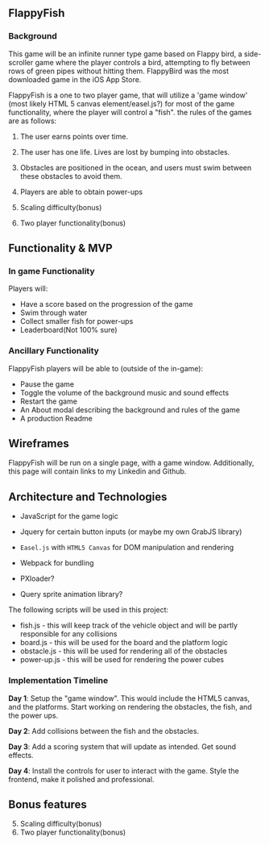 ## FlappyFish

### Background

This game will be an infinite runner type game based on Flappy bird, a side-scroller game where the player controls a bird, attempting to fly between rows of green pipes without hitting them. FlappyBird was the most downloaded game in the iOS App Store.

FlappyFish is a one to two player game, that will utilize a 'game window' (most likely HTML 5 canvas element/easel.js?) for most of the game functionality, where the player will control a "fish". the rules of the games are as follows:

1. The user earns points over time.
2. The user has one life. Lives are lost by bumping into obstacles.
3. Obstacles are positioned in the ocean, and users must swim between these obstacles to avoid them.
4. Players are able to obtain power-ups

5. Scaling difficulty(bonus)
6. Two player functionality(bonus)

## Functionality & MVP  

### In game Functionality
Players will:

- Have a score based on the progression of the game
- Swim through water
- Collect smaller fish for power-ups
- Leaderboard(Not 100% sure)

### Ancillary Functionality
FlappyFish players will be able to (outside of the in-game):

- Pause the game
- Toggle the volume of the background music and sound effects
- Restart the game
- An About modal describing the background and rules of the game
- A production Readme

## Wireframes
FlappyFish will be run on a single page, with a game window. Additionally, this page will contain links to my Linkedin and Github.

## Architecture and Technologies

- JavaScript for the game logic
- Jquery for certain button inputs (or maybe my own GrabJS library)
- `Easel.js` with `HTML5 Canvas` for DOM manipulation and rendering
- Webpack for bundling

- PXloader?
- Query sprite animation library?

The following scripts will be used in this project:
- fish.js - this will keep track of the vehicle object and will be partly responsible for any collisions
- board.js - this will be used for the board and the platform logic
- obstacle.js - this will be used for rendering all of the obstacles
- power-up.js - this will be used for rendering the power cubes


### Implementation Timeline

**Day 1**:
Setup the "game window". This would include the HTML5 canvas, and the platforms. Start working on rendering the obstacles, the fish, and the power ups.

**Day 2**:
Add collisions between the fish and the obstacles.

**Day 3**:
Add a scoring system that will update as intended. Get sound effects.

**Day 4**:
Install the controls for user to interact with the game. Style the frontend, make it polished and professional.

## Bonus features

5. Scaling difficulty(bonus)
6. Two player functionality(bonus)
